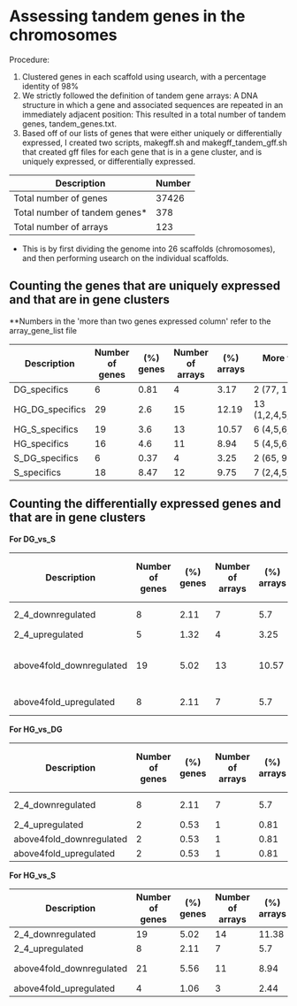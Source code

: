 # Assessing tandem genes in the chromosomes

Procedure:

1. Clustered genes in each scaffold using usearch, with a percentage identity of 98%
2. We strictly followed the definition of tandem gene arrays: A DNA structure in which a gene and associated sequences are repeated in an immediately adjacent position: This resulted in a total number of tandem genes, tandem_genes.txt.
3. Based off of our lists of genes that were either uniquely or differentially expressed, I created two scripts, makegff.sh and makegff_tandem_gff.sh that created gff files for each gene that is in a gene cluster, and is uniquely expressed, or differentially expressed.

Description | Number
-- | --
Total number of genes | 37426
Total number of tandem genes* | 378
Total number of arrays | 123

* This is by first dividing the genome into 26 scaffolds (chromosomes), 
and then performing usearch on the individual scaffolds.

## Counting the genes that are uniquely expressed and that are in gene clusters

**Numbers in the 'more than two genes expressed column' refer to the array_gene_list file

Description | Number of genes | (%) genes | Number of arrays | (%) arrays | More than two genes expressed in array
-- | -- | -- | -- | -- | --
DG_specifics | 6 | 0.81 | 4 | 3.17 | 2 (77, 113)
HG_DG_specifics | 29 | 2.6 | 15 | 12.19 | 13 (1,2,4,5,6,7,19,21,75,80,100,102,123)
HG_S_specifics | 19 | 3.6 | 13 | 10.57 | 6 (4,5,6,7,78,114)
HG_specifics | 16 | 4.6 | 11 | 8.94 | 5 (4,5,6,7,55)
S_DG_specifics | 6 | 0.37 | 4 | 3.25 | 2 (65, 98)
S_specifics | 18 | 8.47 | 12 | 9.75 | 7 (2,4,5,6,7, 28, 112) 

## Counting the differentially expressed genes and that are in gene clusters

**For DG_vs_S**

Description | Number of genes | (%) genes | Number of arrays | (%) arrays | More than two genes expressed in array
-- | -- | -- | -- | -- | --
2_4_downregulated | 8 | 2.11 | 7 | 5.7 | 3 (71, 96, 123)   
2_4_upregulated | 5 | 1.32 | 4 | 3.25 | 1 (7)
above4fold_downregulated | 19 | 5.02 | 13 | 10.57 | 7 (19, 41, 72, 75, 80, 102, 113)
above4fold_upregulated | 8 | 2.11 | 7 | 5.7 | 3 (22, 36, 114) 

**For HG_vs_DG**

Description | Number of genes | (%) genes | Number of arrays | (%) arrays | More than two genes expressed in array
-- | -- | -- | -- | -- | --
2_4_downregulated | 8 | 2.11 | 7 | 5.7 | 3 (20, 36, 123)
2_4_upregulated | 2 | 0.53 | 1 | 0.81 | 1 (2)
above4fold_downregulated | 2 | 0.53 | 1 | 0.81 | 1 (22)
above4fold_upregulated | 2 | 0.53 | 1 | 0.81 | 1 (41)

**For HG_vs_S**

Description | Number of genes | (%) genes | Number of arrays | (%) arrays | More than two genes expressed in array
-- | -- | -- | -- | -- | --
2_4_downregulated | 19 | 5.02 | 14 | 11.38 | 7 (10,20,35,92,96,101,106)
2_4_upregulated | 8 | 2.11 | 7 | 5.7 | 3 (28, 36, 114)
above4fold_downregulated | 21 | 5.56 | 11 | 8.94 | 9 (17,19,42,72,80,100,102,113,123)
above4fold_upregulated | 4 | 1.06 | 3 | 2.44 | 1 (49) 
